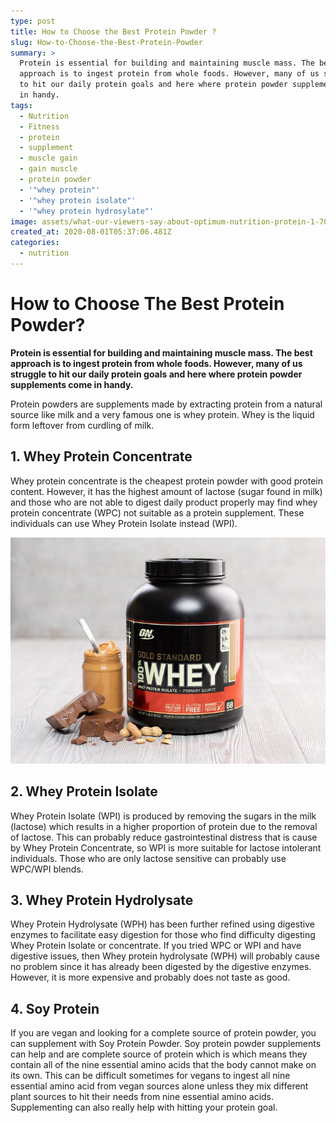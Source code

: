 ```yaml
---
type: post
title: How to Choose the Best Protein Powder ?
slug: How-to-Choose-the-Best-Protein-Powder
summary: >
  Protein is essential for building and maintaining muscle mass. The best
  approach is to ingest protein from whole foods. However, many of us struggle
  to hit our daily protein goals and here where protein powder supplements come
  in handy. 
tags:
  - Nutrition
  - Fitness
  - protein
  - supplement
  - muscle gain
  - gain muscle
  - protein powder
  - '"whey protein"'
  - '"whey protein isolate"'
  - '"whey protein hydrosylate"'
image: assets/what-our-viewers-say-about-optimum-nutrition-protein-1-700xh.jpeg
created_at: 2020-08-01T05:37:06.481Z
categories:
  - nutrition
---
```

# H﻿ow to Choose The Best Protein Powder?

**Protein is essential for building and maintaining muscle mass. The best approach is to ingest protein from whole foods. However, many of us struggle to hit our daily protein goals and here where protein powder supplements come in handy.** 

Protein powders are supplements made by extracting protein from a natural source like milk and a very famous one is whey protein. Whey is the liquid form leftover from curdling of milk.

## 1﻿. Whey Protein Concentrate

W﻿hey protein concentrate is the cheapest protein powder with good protein content. However, it has the highest amount of lactose (sugar found in milk) and those who are not able to digest daily product properly may find whey protein concentrate (WPC) not suitable as a protein supplement. These individuals can use Whey Protein Isolate instead (WPI).

![](assets/what-our-viewers-say-about-optimum-nutrition-protein-1-700xh.jpeg)

## 2. Whey Protein Isolate

W﻿hey Protein Isolate (WPI) is produced by removing the sugars in the milk (lactose) which results in a higher proportion of protein due to the removal of lactose. This can probably reduce gastrointestinal distress that is cause by Whey Protein Concentrate, so WPI is more suitable for lactose intolerant individuals. Those who are only lactose sensitive can probably use WPC/WPI blends.

## 3. Whey Protein Hydrolysate

W﻿hey Protein Hydrolysate (WPH) has been further refined using digestive enzymes to facilitate easy digestion for those who find difficulty digesting Whey Protein Isolate or concentrate. If you tried WPC or WPI and have digestive issues, then Whey protein hydrolysate (WPH) will probably cause no problem since it has already been digested by the digestive enzymes. However, it is more expensive and probably does not taste as good.

## 4. Soy Protein

I﻿f you are vegan and looking for a complete source of protein powder, you can supplement with Soy Protein Powder. Soy protein powder supplements can help and are complete source of protein which is which means they contain all of the nine essential amino acids that the body cannot make on its own. This can be difficult sometimes for vegans to ingest all nine essential amino acid from vegan sources alone unless they mix different plant sources to hit their needs from nine essential amino acids. Supplementing can also really help with hitting your protein goal.